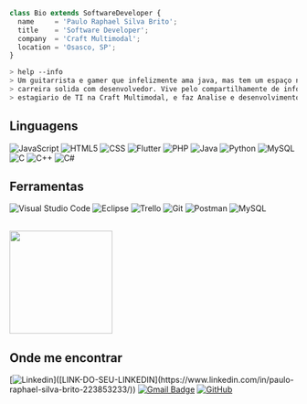 ````Javascript
class Bio extends SoftwareDeveloper {
  name     = 'Paulo Raphael Silva Brito';
  title    = 'Software Developer';
  company  = 'Craft Multimodal';
  location = 'Osasco, SP';
}
````

````bash
> help --info
> Um guitarrista e gamer que infelizmente ama java, mas tem um espaço no coração pra C# e .NET. Está formando uma 
> carreira solida com desenvolvedor. Vive pelo compartilhamente de informação e conteudo. Atualmente trabalha como 
> estagiario de TI na Craft Multimodal, e faz Analise e desenvolvimento de sistemas na Uninove.
````



## Linguagens

![JavaScript](https://img.shields.io/badge/-JavaScript-333333?style=flat&logo=javascript)
![HTML5](https://img.shields.io/badge/-HTML5-333333?style=flat&logo=HTML5)
![CSS](https://img.shields.io/badge/-CSS-333333?style=flat&logo=CSS3&logoColor=1572B6)
![Flutter](https://img.shields.io/badge/-Flutter-333333?style=flat&logo=Flutter)
![PHP](https://img.shields.io/badge/PHP-777BB4?logo=php&logoColor=white)
![Java](https://img.shields.io/badge/-Java-333333?style=flat&logo=Java&logoColor=007396)
![Python](https://img.shields.io/badge/Python-333333?style=flat&logo=python&logoColor=007396)
![MySQL](https://img.shields.io/badge/-MySQL-333333?style=flat&logo=mysql)
![C](https://img.shields.io/badge/C-000?style=flat&logo=c&Color=007396)
![C++](https://img.shields.io/badge/C%2B%2B-000?style=flat&logo=c%2B%2B&logoColor=007396)
![C#](https://img.shields.io/badge/C%23-000?style=flat&logo=c-sharp&logoColor=007396)

## Ferramentas
![Visual Studio Code](https://img.shields.io/badge/-Visual%20Studio%20Code-333333?style=flat&logo=visual-studio-code&logoColor=007ACC)
![Eclipse](https://img.shields.io/badge/-Eclipse-333333?style=flat&logo=eclipse-ide&logoColor=2C2255)
![Trello](https://img.shields.io/badge/-Trello-333333?style=flat&logo=trello&logoColor=007ACC)
![Git](https://img.shields.io/badge/-Git-333333?style=flat&logo=git)
![Postman](https://img.shields.io/badge/-Postman-333333?style=flat&logo=postman)
![MySQL](https://img.shields.io/badge/MySQL-4479A1?logo=mysql&logoColor=fff)

<br/>

<img height="180em" src="https://github-readme-stats.vercel.app/api?username=PauloRaphael&theme=dracula&show_icons=true" />

## Onde me encontrar

[![Linkedin](https://img.shields.io/badge/-username-blue?style=flat-square&logo=Linkedin&logoColor=white&link=[LINK-DO-SEU-LINKEDIN](https://www.linkedin.com/in/paulo-raphael-silva-brito-223853233/))]([LINK-DO-SEU-LINKEDIN](https://www.linkedin.com/in/paulo-raphael-silva-brito-223853233/))
[![Gmail Badge](https://img.shields.io/badge/-Paulo.Raphael.Web@gmail.com-006bed?style=flat-square&logo=Gmail&logoColor=white&link=mailto:Paulo.Raphael.Web@gmail.com)](mailto:Paulo.Raphael.Web@gmail.com)
[![GitHub](https://img.shields.io/github/followers/iuricode?label=follow&style=social)](https://github.com/PauloRaphael)
